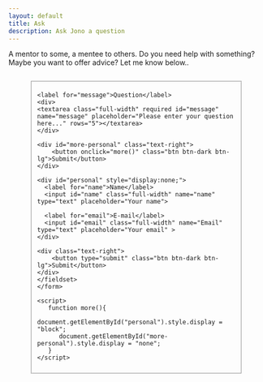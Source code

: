 ```yaml
---
layout: default
title: Ask
description: Ask Jono a question
---
```



  A mentor to some, a mentee to others. Do you need help with something? Maybe you want to offer advice? Let me know below..

  <form style="max-width:30em;margin:auto;padding:1em;" class="form-horizontal" netlify name="Ask Jono" action="/" method="POST">
    <fieldset>

    <label for="message">Question</label>
    <div>
    <textarea class="full-width" required id="message" name="message" placeholder="Please enter your question here..." rows="5"></textarea>
    </div>
    
    <div id="more-personal" class="text-right">
        <button onclick="more()" class="btn btn-dark btn-lg">Submit</button>
    </div>
    
    <div id="personal" style="display:none;">
      <label for="name">Name</label>
      <input id="name" class="full-width" name="name" type="text" placeholder="Your name">

      <label for="email">E-mail</label>
      <input id="email" class="full-width" name="Email" type="text" placeholder="Your email" >
    </div>

    <div class="text-right">
        <button type="submit" class="btn btn-dark btn-lg">Submit</button>
    </div>
    </fieldset>
    </form>
    
    <script>
       function more(){
          document.getElementById("personal").style.display = "block";
          document.getElementById("more-personal").style.display = "none";
       }
    </script>
